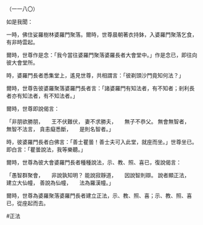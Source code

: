 （一一八〇）

如是我聞：

一時，佛住娑羅樹林婆羅門聚落。爾時，世尊晨朝著衣持鉢，入婆羅門聚落乞食，有非時雲起。

爾時，世尊作是念：「我今當往婆羅門聚落婆羅長者大會堂中。」作是念已，即往向彼大會堂所。

時，婆羅門長者悉集堂上，遙見世尊，共相謂言：「彼剃頭沙門竟知何法？」

爾時，世尊告彼婆羅聚落婆羅門長者言：「諸婆羅門有知法者，有不知者；剎利長者亦有知法者，有不知法者。」

爾時，世尊即說偈言：

「非朋欲勝朋，　　王不伏難伏，
妻不求勝夫，　　無子不恭父。
無會無智者，　　無智不法言，
貪恚癡悉斷，　　是則名智者。」

時，彼婆羅門長者白佛言：「善士瞿曇！善士夫可入此堂，就座而坐。」世尊坐已。即白言：「瞿曇說法，我等樂聽。」

爾時，世尊為彼大會婆羅門長者種種說法，示、教、照、喜已，復說偈言：

「愚智群聚會，　　非說孰知明？
能說寂靜道，　　因說智則辯。
說者顯正法，　　建立大仙幢，
善說為仙幢，　　法為羅漢幢。」

爾時，世尊為婆羅聚落婆羅門長者建立正法，示、教、照、喜；示、教、照、喜已，從座起而去。




#正法
